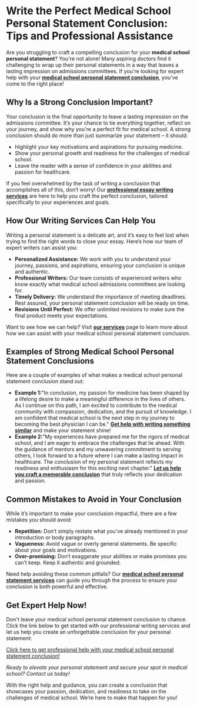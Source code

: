 # Write the Perfect Medical School Personal Statement Conclusion: Tips and Professional Assistance

Are you struggling to craft a compelling conclusion for your **medical school personal statement**? You're not alone! Many aspiring doctors find it challenging to wrap up their personal statements in a way that leaves a lasting impression on admissions committees. If you're looking for expert help with your [**medical school personal statement conclusion**](https://tinyurl.com/topessay?keyword=medical+school+personal+statement+conclusion), you've come to the right place!

## Why Is a Strong Conclusion Important?

Your conclusion is the final opportunity to leave a lasting impression on the admissions committee. It’s your chance to tie everything together, reflect on your journey, and show why you're a perfect fit for medical school. A strong conclusion should do more than just summarize your statement – it should:

- Highlight your key motivations and aspirations for pursuing medicine.
- Show your personal growth and readiness for the challenges of medical school.
- Leave the reader with a sense of confidence in your abilities and passion for healthcare.

If you feel overwhelmed by the task of writing a conclusion that accomplishes all of this, don’t worry! Our [**professional essay writing services**](https://tinyurl.com/topessay?keyword=medical+school+personal+statement+conclusion) are here to help you craft the perfect conclusion, tailored specifically to your experiences and goals.

## How Our Writing Services Can Help You

Writing a personal statement is a delicate art, and it’s easy to feel lost when trying to find the right words to close your essay. Here’s how our team of expert writers can assist you:

- **Personalized Assistance:** We work with you to understand your journey, passions, and aspirations, ensuring your conclusion is unique and authentic.
- **Professional Writers:** Our team consists of experienced writers who know exactly what medical school admissions committees are looking for.
- **Timely Delivery:** We understand the importance of meeting deadlines. Rest assured, your personal statement conclusion will be ready on time.
- **Revisions Until Perfect:** We offer unlimited revisions to make sure the final product meets your expectations.

Want to see how we can help? Visit [**our services**](https://tinyurl.com/topessay?keyword=medical+school+personal+statement+conclusion) page to learn more about how we can assist with your medical school personal statement conclusion.

## Examples of Strong Medical School Personal Statement Conclusions

Here are a couple of examples of what makes a medical school personal statement conclusion stand out:

- **Example 1:**"In conclusion, my passion for medicine has been shaped by a lifelong desire to make a meaningful difference in the lives of others. As I continue on this path, I am excited to contribute to the medical community with compassion, dedication, and the pursuit of knowledge. I am confident that medical school is the next step in my journey to becoming the best physician I can be." [**Get help with writing something similar**](https://tinyurl.com/topessay?keyword=medical+school+personal+statement+conclusion) and make your statement shine!
- **Example 2:**"My experiences have prepared me for the rigors of medical school, and I am eager to embrace the challenges that lie ahead. With the guidance of mentors and my unwavering commitment to serving others, I look forward to a future where I can make a lasting impact in healthcare. The conclusion of my personal statement reflects my readiness and enthusiasm for this exciting next chapter." [**Let us help you craft a memorable conclusion**](https://tinyurl.com/topessay?keyword=medical+school+personal+statement+conclusion) that truly reflects your dedication and passion.

## Common Mistakes to Avoid in Your Conclusion

While it’s important to make your conclusion impactful, there are a few mistakes you should avoid:

- **Repetition:** Don’t simply restate what you've already mentioned in your introduction or body paragraphs.
- **Vagueness:** Avoid vague or overly general statements. Be specific about your goals and motivations.
- **Over-promising:** Don’t exaggerate your abilities or make promises you can’t keep. Keep it authentic and grounded.

Need help avoiding these common pitfalls? Our [**medical school personal statement services**](https://tinyurl.com/topessay?keyword=medical+school+personal+statement+conclusion) can guide you through the process to ensure your conclusion is both powerful and effective.

## Get Expert Help Now!

Don't leave your medical school personal statement conclusion to chance. Click the link below to get started with our professional writing services and let us help you create an unforgettable conclusion for your personal statement:

[Click here to get professional help with your medical school personal statement conclusion!](https://tinyurl.com/topessay?keyword=medical+school+personal+statement+conclusion)

_Ready to elevate your personal statement and secure your spot in medical school? Contact us today!_

With the right help and guidance, you can create a conclusion that showcases your passion, dedication, and readiness to take on the challenges of medical school. We’re here to make that happen for you!
